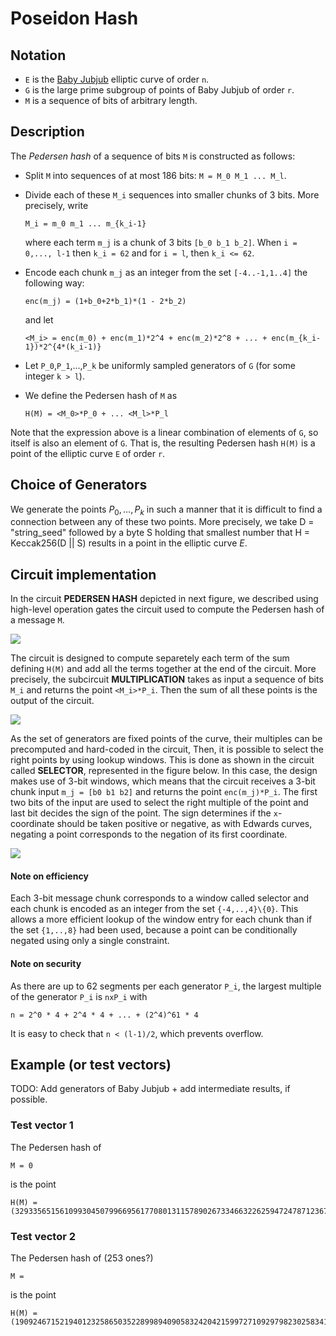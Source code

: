 # Poseidon Hash

## Notation

- `E` is the [Baby Jubjub](https://github.com/ethereum/EIPs/pull/2494) elliptic curve of order `n`.
- `G` is the large prime subgroup of points of Baby Jubjub of order `r`.
- `M` is a sequence of bits of arbitrary length.

## Description

The *Pedersen hash* of a sequence of bits `M` is constructed as follows:

- Split `M` into sequences of at most 186 bits: `M = M_0 M_1 ... M_l`.
- Divide each of these `M_i` sequences into smaller chunks of 3 bits. <!-- (If `M` is not a multiple of 3, pad `M` to a multiple of 3 bits by appending zero bits.) --> More precisely, write 
    ``` 
    M_i = m_0 m_1 ... m_{k_i-1}
    ```
    where each term `m_j` is a chunk of 3 bits `[b_0 b_1 b_2]`. When `i = 0,..., l-1` then `k_i = 62` and for `i = l`, then `k_i <= 62`.

- Encode each chunk `m_j` as an integer from the set `[-4..-1,1..4]` the following way:

    ```
    enc(m_j) = (1+b_0+2*b_1)*(1 - 2*b_2)
    ```
    and let 

    ```
    <M_i> = enc(m_0) + enc(m_1)*2^4 + enc(m_2)*2^8 + ... + enc(m_{k_i-1})*2^{4*(k_i-1)}
    ```

- Let `P_0`,`P_1`,...,`P_k` be uniformly sampled generators of `G` (for some integer `k > l`). 

- We define the Pedersen hash of `M` as 
    ```
    H(M) = <M_0>*P_0 + ... <M_l>*P_l 
    ```

Note that the expression above is a linear combination of elements of `G`, so itself is also an element of `G`. That is, the resulting Pedersen hash `H(M)` is a point of the elliptic curve `E` of order `r`.

## Choice of Generators

We generate the points $P_0,\dots,P_{{k}}$ in such a manner that it is difficult to find a connection between any of these two points. More precisely, we take  D =  "string$\_$seed" followed by a byte S holding that smallest number that H = Keccak256(D || S) results in a point in the elliptic curve $E$.
  
## Circuit implementation

In the circuit **PEDERSEN HASH** depicted in next figure, we described using high-level operation gates the circuit used to compute the Pedersen hash of a message `M`. 

![](https://i.imgur.com/8ccgWJ5.png)

The circuit is designed to compute separetely each term of the sum defining `H(M)` and add all the terms together at the end of the circuit. More precisely, the subcircuit **MULTIPLICATION** takes as input a sequence of bits `M_i` and returns the point `<M_i>*P_i`. Then the sum of all these points is the output of the circuit.

![](https://i.imgur.com/NfL3wEt.png)

<!-- TODO: Figure MULTIPLICATION is wrong! change: subindices and exponents -->

As the set of generators are fixed points of the curve, their multiples can be precomputed and hard-coded in the circuit, Then, it is possible to select the right points by using lookup windows. This is done as shown in the circuit called **SELECTOR**, represented in the figure below. In this case, the design makes use of 3-bit windows, which means that the circuit receives a 3-bit chunk input `m_j = [b0 b1 b2]` and returns the point `enc(m_j)*P_i`. The first two bits of the input are used to select the right multiple of the point and last bit decides the sign of the point. The sign determines if the `x`-coordinate should be taken positive or negative, as with Edwards curves, negating a point corresponds to the negation of its first coordinate. 

![](https://i.imgur.com/uLpB90G.png)

#### Note on efficiency
Each 3-bit message chunk corresponds to a window called selector and each chunk is encoded as an integer from the set `{-4,..,4}\{0}`. This allows a more efficient lookup of the window entry for each chunk than if the set `{1,..,8}` had been used, because a point can be conditionally negated using only a single constraint.

#### Note on security
As there are up to 62 segments per each generator `P_i`, the largest multiple of the generator `P_i` is `nxP_i` with 
```
n = 2^0 * 4 + 2^4 * 4 + ... + (2^4)^61 * 4 
```
It is easy to check that `n < (l-1)/2`, which prevents overflow. 


## Example (or test vectors)

TODO: Add generators of Baby Jubjub + add intermediate results, if possible.

### Test vector 1

The Pedersen hash of 

```
M = 0
```
is the point 
```
H(M) = (3293356515610993045079966956177080131157890267334663226259472478712367818746,20570562226431668734460952502559008517794812804909793924337438584847726792503)
```

### Test vector 2

The Pedersen hash of (253 ones?)

```
M = 
```
is the point 
```
H(M) = (19092467152194012325865035228998940905832420421599727109297982302583412687773,19649890926653253036180932065143651127102491817151864665933125818825159044633)
```
